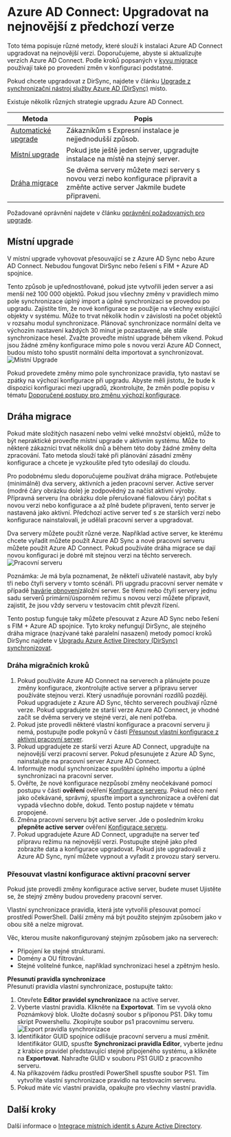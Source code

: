 <properties
   pageTitle="Azure AD Connect: Upgrade z předchozí verze | Microsoft Azure"
   description="Tento článek vysvětluje různé metody upgradovat na nejnovější verzi Azure Active Directory připojení, včetně upgradu a migraci dráha."
   services="active-directory"
   documentationCenter=""
   authors="AndKjell"
   manager="femila"
   editor=""/>

<tags
   ms.service="active-directory"
   ms.devlang="na"
   ms.topic="article"
   ms.tgt_pltfrm="na"
   ms.workload="Identity"
   ms.date="10/12/2016"
   ms.author="billmath"/>

# <a name="azure-ad-connect-upgrade-from-a-previous-version-to-the-latest"></a>Azure AD Connect: Upgradovat na nejnovější z předchozí verze
Toto téma popisuje různé metody, které slouží k instalaci Azure AD Connect upgradovat na nejnovější verzi. Doporučujeme, abyste si aktualizujte verzích Azure AD Connect. Podle kroků popsaných v [kyvu migrace](#swing-migration) používají také po provedení změn v konfiguraci podstatné.

Pokud chcete upgradovat z DirSync, najdete v článku [Upgrade z synchronizační nástroj služby Azure AD (DirSync)](./connect/active-directory-aadconnect-dirsync-upgrade-get-started.md) místo.

Existuje několik různých strategie upgradu Azure AD Connect.

Metoda | Popis
--- | ---
[Automatické upgrade](active-directory-aadconnect-feature-automatic-upgrade.md) | Zákazníkům s Expresní instalace je nejjednodušší způsob.
[Místní upgrade](#in-place-upgrade) | Pokud jste ještě jeden server, upgradujte instalace na místě na stejný server.
[Dráha migrace](#swing-migration) | Se dvěma servery můžete mezi servery s novou verzi nebo konfigurace připravit a změňte active server Jakmile budete připraveni.

Požadované oprávnění najdete v článku [oprávnění požadovaných pro upgrade](./connect/active-directory-aadconnect-accounts-permissions.md#upgrade).

## <a name="in-place-upgrade"></a>Místní upgrade
V místní upgrade vyhovovat přesouvající se z Azure AD Sync nebo Azure AD Connect. Nebudou fungovat DirSync nebo řešení s FIM + Azure AD spojnice.

Tento způsob je upřednostňované, pokud jste vytvořili jeden server a asi menší než 100 000 objektů. Pokud jsou všechny změny v pravidlech mimo pole synchronizace úplný import a úplné synchronizaci se provedou po upgradu. Zajistíte tím, že nové konfigurace se použije na všechny existující objekty v systému. Může to trvat několik hodin v závislosti na počet objektů v rozsahu modul synchronizace. Plánovač synchronizace normální delta ve výchozím nastavení každých 30 minut je pozastavené, ale stále synchronizace hesel. Zvažte proveďte místní upgrade během víkend. Pokud jsou žádné změny konfigurace mimo pole s novou verzi Azure AD Connect, budou místo toho spustit normální delta importovat a synchronizovat.  
![Místní Upgrade](./media/active-directory-aadconnect-upgrade-previous-version/inplaceupgrade.png)

Pokud provedete změny mimo pole synchronizace pravidla, tyto nastaví se zpátky na výchozí konfigurace při upgradu. Abyste měli jistotu, že bude k dispozici konfiguraci mezi upgradů, zkontrolujte, že změn podle popisu v tématu [Doporučené postupy pro změnu výchozí konfigurace](active-directory-aadconnectsync-best-practices-changing-default-configuration.md).

## <a name="swing-migration"></a>Dráha migrace
Pokud máte složitých nasazení nebo velmi velké množství objektů, může to být nepraktické proveďte místní upgrade v aktivním systému. Může to některé zákazníci trvat několik dnů a během této doby žádné změny delta zpracování. Tato metoda slouží také při plánování zásadní změny konfigurace a chcete je vyzkoušíte před tyto odesílají do cloudu.

Pro podobnému sledu doporučujeme používat dráha migrace. Potřebujete (minimálně) dva servery, aktivních a jeden pracovní server. Active server (modré čáry obrázku dole) je zodpovědný za načíst aktivní výroby. Přípravná serveru (na obrázku dole přerušované fialovou čáry) počítat s novou verzi nebo konfigurace a až plně budete připraveni, tento server je nastavená jako aktivní. Předchozí active server teď s ze starších verzí nebo konfigurace nainstalovali, je udělali pracovní server a upgradovat.

Dva servery můžete použít různé verze. Například active server, ke kterému chcete vyřadit můžete použít Azure AD Sync a nové pracovní serveru můžete použít Azure AD Connect. Pokud používáte dráha migrace se dají novou konfiguraci je dobré mít stejnou verzi na těchto serverech.  
![Pracovní serveru](./media/active-directory-aadconnect-upgrade-previous-version/stagingserver1.png)

Poznámka: Je má byla poznamenat, že někteří uživatelé nastavit, aby byly tři nebo čtyři servery v tomto scénáři. Při upgradu pracovní server nemáte v případě [havárie obnovení](active-directory-aadconnectsync-operations.md#disaster-recovery)záložní server. Se třemi nebo čtyři servery jednu sadu serverů primární/úsporném režimu s novou verzí můžete připravit, zajistit, že jsou vždy serveru v testovacím chtít převzít řízení.

Tento postup funguje taky můžete přesouvat z Azure AD Sync nebo řešení s FIM + Azure AD spojnice. Tyto kroky nefungují DirSync, ale stejného dráha migrace (nazývané také paralelní nasazení) metody pomocí kroků DirSync najdete v [Upgradu Azure Active Directory (DirSync) synchronizovat](./connect/active-directory-aadconnect-dirsync-upgrade-get-started.md).

### <a name="swing-migration-steps"></a>Dráha migračních kroků

1. Pokud používáte Azure AD Connect na serverech a plánujete pouze změny konfigurace, zkontrolujte active server a přípravu server používáte stejnou verzi. Který usnadňuje porovnání rozdílů později. Pokud upgradujete z Azure AD Sync, těchto serverech používají různé verze. Pokud upgradujete ze starší verze Azure AD Connect, je vhodné začít se dvěma servery ve stejné verzi, ale není potřeba.
2. Pokud jste provedli některé vlastní konfigurace a pracovní serveru ji nemá, postupujte podle pokynů v části [Přesunout vlastní konfigurace z aktivní pracovní server](#move-custom-configuration-from-active-to-staging-server).
3. Pokud upgradujete ze starší verzi Azure AD Connect, upgradujte na nejnovější verzi pracovní server. Pokud přesunujete z Azure AD Sync, nainstalujte na pracovní server Azure AD Connect.
4. Informujte modul synchronizace spuštění úplného importu a úplné synchronizaci na pracovní server.
5. Ověřte, že nové konfigurace nezpůsobí změny neočekávané pomocí postupu v části **ověření** ověření [Konfigurace serveru](active-directory-aadconnectsync-operations.md#verify-the-configuration-of-a-server). Pokud něco není jako očekávané, správný, spusťte import a synchronizace a ověření dat vypadá všechno dobře, dokud. Tento postup najdete v tématu propojené.
6. Změna pracovní serveru být active server. Jde o posledním kroku **přepněte active server** ověření [Konfigurace serveru](active-directory-aadconnectsync-operations.md#verify-the-configuration-of-a-server).
7. Pokud upgradujete Azure AD Connect, upgradujte na server teď přípravu režimu na nejnovější verzi. Postupujte stejně jako před zobrazíte data a konfigurace upgradovat. Pokud jste upgradovali z Azure AD Sync, nyní můžete vypnout a vyřadit z provozu starý serveru.

### <a name="move-custom-configuration-from-active-to-staging-server"></a>Přesouvat vlastní konfigurace aktivní pracovní server
Pokud jste provedli změny konfigurace active server, budete muset Ujistěte se, že stejný změny budou provedeny pracovní server.

Vlastní synchronizace pravidla, která jste vytvořili přesouvat pomocí prostředí PowerShell. Další změny má být použito stejným způsobem jako v obou sítě a nelze migrovat.

Věc, kterou musíte nakonfigurovaný stejným způsobem jako na serverech:

- Připojení ke stejné strukturami.
- Domény a OU filtrování.
- Stejné volitelné funkce, například synchronizaci hesel a zpětným heslo.

**Přesunutí pravidla synchronizace**  
Přesunutí pravidla vlastní synchronizace, postupujte takto:

1. Otevřete **Editor pravidel synchronizace** na active server.
2. Vyberte vlastní pravidla. Klikněte na **Exportovat**. Tím se vyvolá okno Poznámkový blok. Uložte dočasný soubor s příponou PS1. Díky tomu skript Powershellu. Zkopírujte soubor ps1 pracovnímu serveru.  
![Export pravidla synchronizace](./media/active-directory-aadconnect-upgrade-previous-version/exportrule.png)
3. Identifikátor GUID spojnice odlišuje pracovní serveru a musí změnit. Identifikátor GUID, spusťte **Synchronizaci pravidla Editor**, vyberte jednu z krabice pravidel představující stejné připojeného systému, a klikněte na **Exportovat**. Nahraďte GUID v souboru PS1 GUID z pracovního serveru.
4. Na příkazovém řádku prostředí PowerShell spusťte soubor PS1. Tím vytvoříte vlastní synchronizace pravidlo na testovacím serveru.
5. Pokud máte víc vlastní pravidla, opakujte pro všechny vlastní pravidla.

## <a name="next-steps"></a>Další kroky
Další informace o [Integrace místních identit s Azure Active Directory](active-directory-aadconnect.md).
